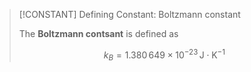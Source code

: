 >[!CONSTANT] Defining Constant: Boltzmann constant
>
>The **Boltzmann contsant** is defined as
>
>$$k_B = 1.380\, 649 \times 10^{-23} \, \mathrm{J} \cdot \mathrm{K}^{-1}$$
>